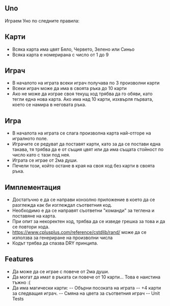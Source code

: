 ## Uno
Играем Уно по следните правила:

## Карти
 - Всяка карта има цвят Бяло, Червето, Зелено или Синьо
 - Всяка карта е номерирана с число от 1 до 9

## Играч
 - В началото на играта всеки играч получава по 3 произволни карти
 - Всеки играч може да има в своята ръка до 10 карти
 - Ако не може да изграе своя текущ ход трябва да го обяви, като тегли
една нова карта. Ако има над 10 карти, изхвърля първата, което се
намира в неговата ръка.

## Игра
 - В началота на играта се слага произволна карта най-отгоре на игралното поле.
 - Играчите се редуват да поставят карти, като за да се постави една
такава, тя трябва да е от същия цвят или да има същата стойност по
число като с тази под нея.
 - Играта се играе от 2ма души.
 - Печели този, който остане в края на своя ход без карти в своята ръка.

## Имплементация
 - Достатъчно е да се направи конзолно приложение в което да се
разглежда как би изглеждал съответния код.
 - Необходимо е да се направят съответни "команди" за теглена и
поставяне на карта.
 - При опит за некоректен ход, трябва да се изведе грешка за това и да
се повтори хода.
 - https://www.cplusplus.com/reference/cstdlib/rand/ може да се
използва за генериране на произволни числа
 - Кодът трябва да спазва DRY принципа.


## Features
 - Да може да се играе с повече от 2ма души.
 - Да могат да имат в ръката си повече от 10 карти... Това е наистина тъжно :(
 - Да има магически карти:
 -- Обърни посоката на играта
 -- +4 карти за следващия играч.
 -- Смяна на цвета за съответния играч
 -- Unit Tests
 